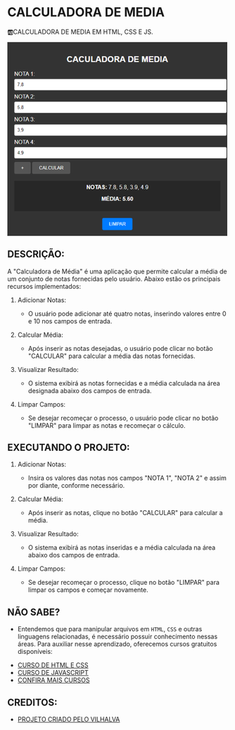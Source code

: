 # CALCULADORA DE MEDIA
🆎CALCULADORA DE MEDIA EM HTML, CSS E JS.

<img src="FOTO.png" align="center" width="500"> <br>

## DESCRIÇÃO:
A "Calculadora de Média" é uma aplicação que permite calcular a média de um conjunto de notas fornecidas pelo usuário. Abaixo estão os principais recursos implementados:

1. Adicionar Notas:
   - O usuário pode adicionar até quatro notas, inserindo valores entre 0 e 10 nos campos de entrada.

2. Calcular Média:
   - Após inserir as notas desejadas, o usuário pode clicar no botão "CALCULAR" para calcular a média das notas fornecidas.

3. Visualizar Resultado:
   - O sistema exibirá as notas fornecidas e a média calculada na área designada abaixo dos campos de entrada.

4. Limpar Campos:
   - Se desejar recomeçar o processo, o usuário pode clicar no botão "LIMPAR" para limpar as notas e recomeçar o cálculo.

## EXECUTANDO O PROJETO:
1. Adicionar Notas:
   - Insira os valores das notas nos campos "NOTA 1", "NOTA 2" e assim por diante, conforme necessário.

2. Calcular Média:
   - Após inserir as notas, clique no botão "CALCULAR" para calcular a média.

3. Visualizar Resultado:
   - O sistema exibirá as notas inseridas e a média calculada na área abaixo dos campos de entrada.

4. Limpar Campos:
   - Se desejar recomeçar o processo, clique no botão "LIMPAR" para limpar os campos e começar novamente.

## NÃO SABE?
- Entendemos que para manipular arquivos em `HTML`, `CSS` e outras linguagens relacionadas, é necessário possuir conhecimento nessas áreas. Para auxiliar nesse aprendizado, oferecemos cursos gratuitos disponíveis:
* [CURSO DE HTML E CSS](https://github.com/VILHALVA/CURSO-DE-HTML-E-CSS)
* [CURSO DE JAVASCRIPT](https://github.com/VILHALVA/CURSO-DE-JAVASCRIPT)
* [CONFIRA MAIS CURSOS](https://github.com/VILHALVA?tab=repositories&q=+topic:CURSO)

## CREDITOS:
- [PROJETO CRIADO PELO VILHALVA](https://github.com/VILHALVA)

